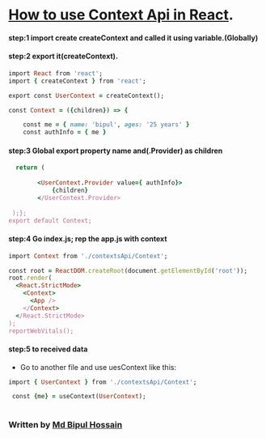 # [How to use Context Api in React](https://reactjs.org/docs/context.html).

 #### step:1 import create createContext and called it using variable.(Globally)
 #### step:2 export it(createContext).

```ruby
import React from 'react';
import { createContext } from 'react';

export const UserContext = createContext();

const Context = ({children}) => {

    const me = { name: 'bipul', ages: '25 years' }
    const authInfo = { me }
```


#### step:3 Global export property name and(.Provider) as children

```ruby
  return (
  
        <UserContext.Provider value={ authInfo}>
            {children}
        </UserContext.Provider> 
        
 );};
export default Context;
```
#### step:4 Go index.js; rep the app.js with context

```ruby
import Context from './contextsApi/Context';

const root = ReactDOM.createRoot(document.getElementById('root'));
root.render(
  <React.StrictMode>
    <Context>
      <App />
    </Context>
  </React.StrictMode>
);
reportWebVitals();

```

#### step:5 to received data
* Go to another file and use uesContext like this:

```ruby
import { UserContext } from './contextsApi/Context';

 const {me} = useContext(UserContext);
 
 ```
### Written by [Md Bipul Hossain](https://web.facebook.com/bipulhossainFB)
